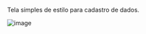 Tela simples de estilo para cadastro de dados.

![image](https://user-images.githubusercontent.com/66396885/157144165-2f9c80ef-7ebb-4946-ad81-9d275e48ff65.png)

